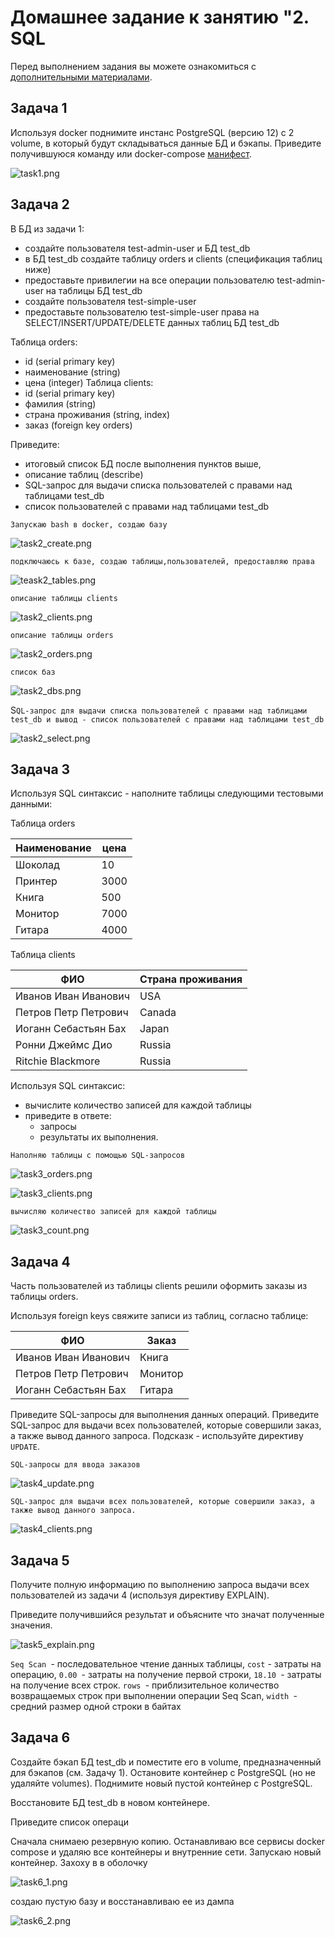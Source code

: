 # Домашнее задание к занятию "2. SQL

Перед выполнением задания вы можете ознакомиться с 
[дополнительными материалами](https://github.com/netology-code/virt-homeworks/blob/virt-11/additional/README.md).

## Задача 1

Используя docker поднимите инстанс PostgreSQL (версию 12) c 2 volume, 
в который будут складываться данные БД и бэкапы.
Приведите получившуюся команду или docker-compose [манифест](https://github.com/seriywalk/Devops-lessons/blob/master/06-db-02-sql/docker-compose.yaml).

![task1.png](images%2Ftask1.png)

## Задача 2

В БД из задачи 1: 
- создайте пользователя test-admin-user и БД test_db
- в БД test_db создайте таблицу orders и clients (спeцификация таблиц ниже)
- предоставьте привилегии на все операции пользователю test-admin-user на таблицы БД test_db
- создайте пользователя test-simple-user  
- предоставьте пользователю test-simple-user права на SELECT/INSERT/UPDATE/DELETE данных таблиц БД test_db

Таблица orders:
- id (serial primary key)
- наименование (string)
- цена (integer)
Таблица clients:
- id (serial primary key)
- фамилия (string)
- страна проживания (string, index)
- заказ (foreign key orders)

Приведите:
- итоговый список БД после выполнения пунктов выше,
- описание таблиц (describe)
- SQL-запрос для выдачи списка пользователей с правами над таблицами test_db
- список пользователей с правами над таблицами test_db

`Запускаю bash в docker, создаю базу`

![task2_create.png](images%2Ftask2_create.png)

`подключаюсь к базе, создаю таблицы,пользователей, предоставляю права`

![teask2_tables.png](images%2Fteask2_tables.png)

`описание таблицы clients`

![task2_clients.png](images%2Ftask2_clients.png)

`описание таблицы orders`

![task2_orders.png](images%2Ftask2_orders.png)

`список баз`

![task2_dbs.png](images%2Ftask2_dbs.png)

S`QL-запрос для выдачи списка пользователей с правами над таблицами test_db и вывод - список пользователей с правами над таблицами test_db`

![task2_select.png](images%2Ftask2_select.png)

## Задача 3

Используя SQL синтаксис - наполните таблицы следующими тестовыми данными:

Таблица orders

|Наименование|цена|
|------------|----|
|Шоколад| 10 |
|Принтер| 3000 |
|Книга| 500 |
|Монитор| 7000|
|Гитара| 4000|

Таблица clients

|ФИО|Страна проживания|
|------------|----|
|Иванов Иван Иванович| USA |
|Петров Петр Петрович| Canada |
|Иоганн Себастьян Бах| Japan |
|Ронни Джеймс Дио| Russia|
|Ritchie Blackmore| Russia|

Используя SQL синтаксис:
- вычислите количество записей для каждой таблицы 
- приведите в ответе:
    - запросы 
    - результаты их выполнения.

`Наполняю таблицы с помощью SQL-запросов`

![task3_orders.png](images%2Ftask3_orders.png)

![task3_clients.png](images%2Ftask3_clients.png)

`вычисляю количество записей для каждой таблицы `

![task3_count.png](images%2Ftask3_count.png)

## Задача 4

Часть пользователей из таблицы clients решили оформить заказы из таблицы orders.

Используя foreign keys свяжите записи из таблиц, согласно таблице:

|ФИО|Заказ|
|------------|----|
|Иванов Иван Иванович| Книга |
|Петров Петр Петрович| Монитор |
|Иоганн Себастьян Бах| Гитара |

Приведите SQL-запросы для выполнения данных операций.
Приведите SQL-запрос для выдачи всех пользователей, которые совершили заказ, а также вывод данного запроса.
Подсказк - используйте директиву `UPDATE`.

`SQL-запросы для ввода заказов`

![task4_update.png](images%2Ftask4_update.png)

`SQL-запрос для выдачи всех пользователей, которые совершили заказ, а также вывод данного запроса.`

![task4_clients.png](images%2Ftask4_clients.png)

## Задача 5

Получите полную информацию по выполнению запроса выдачи всех пользователей из задачи 4 
(используя директиву EXPLAIN).

Приведите получившийся результат и объясните что значат полученные значения.

![task5_explain.png](images%2Ftask5_explain.png)

`Seq Scan `- последовательное чтение данных таблицы, `cost` - затраты на операцию, `0.00 `- затраты на получение первой строки, `18.10 `- затраты на получение всех строк.
`rows `- приблизительное количество возвращаемых строк при выполнении операции Seq Scan, `width `- средний размер одной строки в байтах

## Задача 6

Создайте бэкап БД test_db и поместите его в volume, предназначенный для бэкапов (см. Задачу 1).
Остановите контейнер с PostgreSQL (но не удаляйте volumes).
Поднимите новый пустой контейнер с PostgreSQL.

Восстановите БД test_db в новом контейнере.

Приведите список операци

Сначала снимаею резервную копию.
Останавливаю все сервисы docker compose  и удаляю все контейнеры и внутренние сети.
Запускаю новый контейнер.
Захоху в в оболочку

![task6_1.png](images%2Ftask6_1.png)

создаю пустую базу и восстанавливаю ее из дампа

![task6_2.png](images%2Ftask6_2.png)